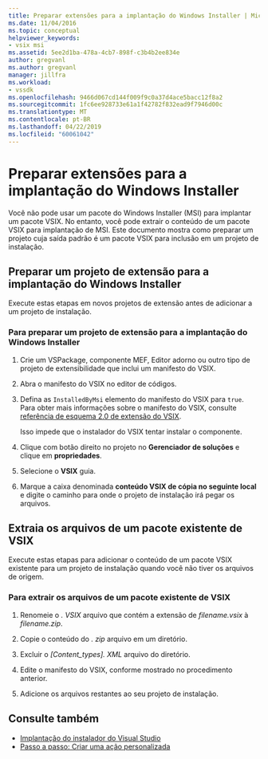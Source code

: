 ```yaml
---
title: Preparar extensões para a implantação do Windows Installer | Microsoft Docs
ms.date: 11/04/2016
ms.topic: conceptual
helpviewer_keywords:
- vsix msi
ms.assetid: 5ee2d1ba-478a-4cb7-898f-c3b4b2ee834e
author: gregvanl
ms.author: gregvanl
manager: jillfra
ms.workload:
- vssdk
ms.openlocfilehash: 9466d067cd144f009f9c0a37d4ace5bacc12f8a2
ms.sourcegitcommit: 1fc6ee928733e61a1f42782f832ead9f7946d00c
ms.translationtype: MT
ms.contentlocale: pt-BR
ms.lasthandoff: 04/22/2019
ms.locfileid: "60061042"
---
```

# <a name="prepare-extensions-for-windows-installer-deployment"></a>Preparar extensões para a implantação do Windows Installer
Você não pode usar um pacote do Windows Installer (MSI) para implantar um pacote VSIX. No entanto, você pode extrair o conteúdo de um pacote VSIX para implantação de MSI. Este documento mostra como preparar um projeto cuja saída padrão é um pacote VSIX para inclusão em um projeto de instalação.

## <a name="prepare-an-extension-project-for-windows-installer-deployment"></a>Preparar um projeto de extensão para a implantação do Windows Installer
 Execute estas etapas em novos projetos de extensão antes de adicionar a um projeto de instalação.

### <a name="to-prepare-an-extension-project-for-windows-installer-deployment"></a>Para preparar um projeto de extensão para a implantação do Windows Installer

1. Crie um VSPackage, componente MEF, Editor adorno ou outro tipo de projeto de extensibilidade que inclui um manifesto do VSIX.

2. Abra o manifesto do VSIX no editor de códigos.

3. Defina as `InstalledByMsi` elemento do manifesto do VSIX para `true`. Para obter mais informações sobre o manifesto do VSIX, consulte [referência de esquema 2.0 de extensão do VSIX](../extensibility/vsix-extension-schema-2-0-reference.md).

     Isso impede que o instalador do VSIX tentar instalar o componente.

4. Clique com botão direito no projeto no **Gerenciador de soluções** e clique em **propriedades**.

5. Selecione o **VSIX** guia.

6. Marque a caixa denominada **conteúdo VSIX de cópia no seguinte local** e digite o caminho para onde o projeto de instalação irá pegar os arquivos.

## <a name="extract-files-from-an-existing-vsix-package"></a>Extraia os arquivos de um pacote existente de VSIX
 Execute estas etapas para adicionar o conteúdo de um pacote VSIX existente para um projeto de instalação quando você não tiver os arquivos de origem.

### <a name="to-extract-files-from-an-existing-vsix-package"></a>Para extrair os arquivos de um pacote existente de VSIX

1. Renomeie o *. VSIX* arquivo que contém a extensão de *filename.vsix* à *filename.zip*.

2. Copie o conteúdo do *. zip* arquivo em um diretório.

3. Excluir o *[Content_types]. XML* arquivo do diretório.

4. Edite o manifesto do VSIX, conforme mostrado no procedimento anterior.

5. Adicione os arquivos restantes ao seu projeto de instalação.

## <a name="see-also"></a>Consulte também
- [Implantação do instalador do Visual Studio](https://msdn.microsoft.com/library/121be21b-b916-43e2-8f10-8b080516d2a0)
- [Passo a passo: Criar uma ação personalizada](/previous-versions/visualstudio/visual-studio-2010/d9k65z2d(v=vs.100))
